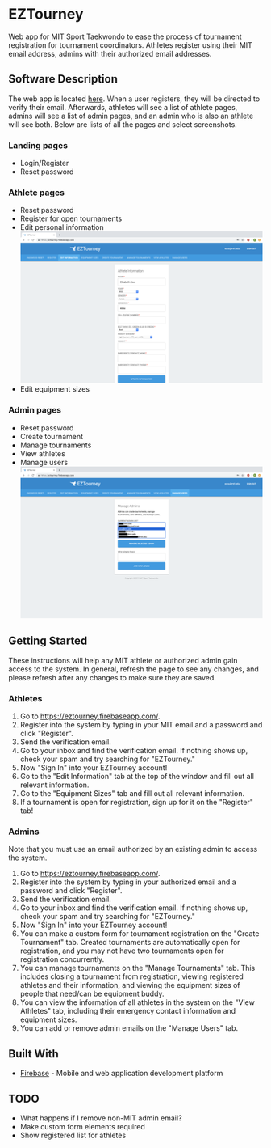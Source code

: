# EZTourney

Web app for MIT Sport Taekwondo to ease the process of tournament registration for tournament coordinators. Athletes register using their MIT email address, admins with their authorized email addresses.

## Software Description

The web app is located [here](https://eztourney.firebaseapp.com/). When a user registers, they will be directed to verify their email. Afterwards, athletes will see a list of athlete pages, admins will see a list of admin pages, and an admin who is also an athlete will see both. Below are lists of all the pages and select screenshots.

### Landing pages

* Login/Register
* Reset password

### Athlete pages

* Reset password
* Register for open tournaments
* Edit personal information
![Edit Information screen](screenshots/edit_information.png)
* Edit equipment sizes

### Admin pages

* Reset password
* Create tournament
* Manage tournaments
* View athletes
* Manage users
![Manage Users screen](screenshots/manage_users.png)

## Getting Started

These instructions will help any MIT athlete or authorized admin gain access to the system. In general, refresh the page to see any changes, and please refresh after any changes to make sure they are saved.

### Athletes

1. Go to https://eztourney.firebaseapp.com/.
2. Register into the system by typing in your MIT email and a password and click "Register".
3. Send the verification email.
4. Go to your inbox and find the verification email. If nothing shows up, check your spam and try searching for "EZTourney."
5. Now "Sign In" into your EZTourney account!
6. Go to the "Edit Information" tab at the top of the window and fill out all relevant information.
7. Go to the "Equipment Sizes" tab and fill out all relevant information.
8. If a tournament is open for registration, sign up for it on the "Register" tab!

### Admins

Note that you must use an email authorized by an existing admin to access the system.

1. Go to https://eztourney.firebaseapp.com/.
2. Register into the system by typing in your authorized email and a password and click "Register".
3. Send the verification email.
4. Go to your inbox and find the verification email. If nothing shows up, check your spam and try searching for "EZTourney."
5. Now "Sign In" into your EZTourney account!
6. You can make a custom form for tournament registration on the "Create Tournament" tab. Created tournaments are automatically open for registration, and you may not have two tournaments open for registration concurrently.
7. You can manage tournaments on the "Manage Tournaments" tab. This includes closing a tournament from registration, viewing registered athletes and their information, and viewing the equipment sizes of people that need/can be equipment buddy.
8. You can view the information of all athletes in the system on the "View Athletes" tab, including their emergency contact information and equipment sizes.
9. You can add or remove admin emails on the "Manage Users" tab.

## Built With

* [Firebase](https://firebase.google.com/) - Mobile and web application development platform

## TODO

* What happens if I remove non-MIT admin email?
* Make custom form elements required
* Show registered list for athletes
